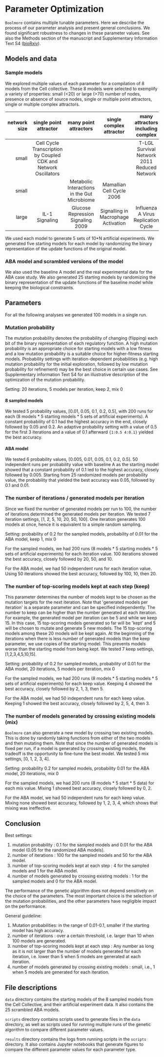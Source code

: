 # Parameter Optimization
`Boolmore` contains multiple tunable parameters. Here we describe the process of our parameter analysis and present general conclusions. We found significant robustness to changes in these parameter values. See also the Methods section of the manuscript and Supplementary Information Text S4 ([bioRxiv](https://www.biorxiv.org/content/10.1101/2023.11.14.567002v2)).

## Models and data

### Sample models
We explored multiple values of each parameter for a compilation of 8 models from the Cell collective. These 8 models were selected to exemplify a variety of properties: small (<20) or large (>70) number of nodes, presence or absence of source nodes, single or multiple point attractors, single or multiple complex attractors.

| network size | single point attractor | many point attractors | single complex attractor | many attractors including complex | source nodes |
| -----------: | :--------------------: | :-------------------: | :----------------------: | :-------------------------------: | :----------- |
|        small | Cell Cycle Transcription by Coupled CDK and Network Oscillators |                     |                          | T-LGL Survival Network 2011 Reduced Network       | none         |
|        small |          |  Metabolic Interactions in the Gut Microbiome  | Mamallian Cell Cycle 2006  |                                 | exist       |
|        large | IL-1 Signaling | Glucose Repression Signaling 2009 | Signalling in Macrophage Activation | Influenza A Virus Replication Cycle  | exist |

We used each model to generate 5 sets of 10*N artificial experiments. We generated five starting models for each model by randomizing the binary representation of the update functions of the original model.

### ABA model and scrambled versions of the model
We also used the baseline A model and the real experimental data for the ABA case study. We also generated 25 starting models by randomizing the binary representation of the update functions of the baseline model while keeping the biological constraints.


## Parameters
For all the following analyses we generated 100 models in a single run.

### Mutation probability
The mutation probability denotes the probability of changing (flipping) each bit of the binary representation of each regulatory function. A high mutation probability is an appropriate choice for starting models with a low fitness and a low mutation probability is a suitable choice for higher-fitness starting models. Probability settings with iteration-dependent probabilities (e.g. high mutation probability for the initial exploration, followed by low mutation probability for refinement) may be the best choice in certain use cases. See Supplementary information Text S4 for an illustrative description of the optimization of the mutation probability.

Setting: 20 iterations, 5 models per iteration, keep 2, mix 0

#### 8 sampled models
We tested 5 probability values, [0.01, 0.05, 0.1, 0.2, 0.5], with 200 runs for each (8 models * 5 starting models * 5 sets of artificial experiments). A constant probability of 0.1 had the highest accuracy in the end, closely followed by 0.05 and 0.2. An adaptive probability setting with a value of 0.5 for the first 3 iterations and a value of 0.1 afterward `{1:0.5 4:0.1}` yielded the best accuracy.

#### ABA model
We tested 6 probability values, [0.005, 0.01, 0.05, 0.1, 0.2, 0.5]. 50 independent runs per probability value with baseline A as the starting model showed that a constant probability of 0.1 led to the highest accuracy, closely followed by 0.005. Starting from 25 randomized models per probability value, the probability that yielded the best accuracy was 0.05, followed by 0.1 and 0.01.

### The number of iterations / generated models per iteration
Since we fixed the number of generated models per run to 100, the number of iterations determined the generated models per iteration. We tested 7 iteration settings, [1, 2, 5, 10, 20, 50, 100]. One iteration generates 100 models at once, hence it is equivalent to a simple random sampling.

Setting: probability of 0.2 for the sampled models, probability of 0.01 for the ABA model, keep 1, mix 0

For the sampled models, we had 200 runs (8 models * 5 starting models * 5 sets of artificial experiments) for each iteration value. 100 iterations showed the best accuracy, closely followed by 20, 50, and 10.

For the ABA model, we had 50 independent runs for each iteration value. Using 50 iterations showed the best accuracy, followed by 100, 10, then 20.

### The number of top-scoring models kept at each step (keep)
This parameter determines the number of models kept to be chosen as the mutation targets for the next iteration. Note that 'generated models per iteration' is a separate parameter and can be specified independently. The number to keep can be higher than the number generated at each iteration. For example, the generated model per iteration can be 5 and while we keep 15. In this case, 15 top-scoring models generated so far will be 'kept' and 5 will be chosen to mutate and generate 5 new models. The 15 top-scoring models among these 20 models will be kept again. At the beginning of the iterations when there is less number of generated models than the keep parameter, we use copies of the starting model. This prevents models worse than the starting model from being kept. We tested 7 keep settings, [1,2,3,4,5,10,15].

Setting: probability of 0.2 for sampled models, probability of 0.01 for the ABA model, 20 iterations, 5 models per iteration, mix 0

For the sampled models, we had 200 runs (8 models * 5 starting models * 5 sets of artificial experiments) for each keep value. Keeping 4 showed the best accuracy, closely followed by 2, 1, 3, then 5.

For the ABA model, we had 50 independent runs for each keep value. Keeping 1 showed the best accuracy, closely followed by 2, 5, 4, then 3.

### The number of models generated by crossing existing models (mix)
`Boolmore` can also generate a new model by crossing two existing models. This is done by randomly taking functions from either of the two models and then mutating them. Note that since the number of generated models is fixed per run, if a model is generated by crossing existing models, the tradeoff is the opportunity to fine-tune the best model. We tested 5 mix settings, [0, 1, 2, 3, 4].

Setting: probability 0.2 for sampled models, probability 0.01 for the ABA model, 20 iterations, mix 0

For the sampled models, we had 200 runs (8 models * 5 start * 5 data) for each mix value. Mixing 1 showed best accuracy, closely followed by 0, 2.

For the ABA model, we had 50 independent runs for each keep value. Mixing none showed best accuracy, followed by 1, 2, 3, 4, which shows that mixing was ineffective.

## Conclusion
Best settings:
1. mutation probability : 0.1 for the sampled models and 0.01 for the ABA model (0.05 for the randomized ABA models).
2. number of iterations : 100 for the sampled models and 50 for the ABA model.
3. number of top-scoring models kept at each step : 4 for the sampled models and 1 for the ABA model.
4. number of models generated by crossing existing models : 1 for the sampled models and 0 for the ABA model.

The performance of the genetic algorithm does not depend sensitively on the choice of the parameters. The most important choice is the selection of the mutation probabilities, and the other parameters have negligible impact on the performance.

General guideline:
1. Mutation probabilities: in the range of 0.01-0.1, smaller if the starting model has high accuracy.
2. number of iterations : over a certain threshold, i.e. larger than 10 when 100 models are generated.
3. number of top-scoring models kept at each step : Any number as long as it is not larger than the number of models generated for each iteration, i.e. lower than 5 when 5 models are generated at each iteration.
4. number of models generated by crossing existing models : small, i.e., 1 when 5 models are generated for each iteration.

## File descriptions

`data` directory contains the starting models of the 8 sampled models from the Cell Collective, and their artificial experiment data. It also contains the 25 scrambled ABA models.

`scripts` directory contains scripts used to generate files in the `data` directory, as well as scripts used for running multiple runs of the genetic algorithm to compare different parameter values.

`results` directory contains the logs from running scripts in the `scripts` directory. It also contains Jupyter notebooks that generate figures to compare the different parameter values for each parameter type.
